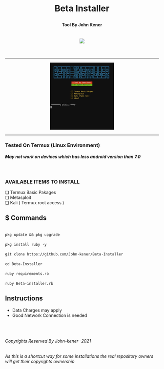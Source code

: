 
<h1><p align= "center"> Beta Installer </p></h1>
<h4><p align = "center">Tool By John Kener <p><h4>
<p align= "center">
<br />
<img src="https://www.udrop.com/file/5HFB/IMG_20210511_073611_429.jpg",width="80", height="80",alt="john-kener"/>
</p>
<br />
<hr />
<p align="center">
<img src="https://github.com/John-kener/Beta-Installer/blob/main/beta-installer.jpg" alt="Tool Pic" width="210" height="220"/>
</p>
</div>
<hr>

### Tested On Termux (Linux Environment)
##### May not work on devices which has less android version than 7.0 
<br>

### AVAILABLE ITEMS TO INSTALL

❏ Termux Basic Pakages <br>
❏ Metasploit <br>
❏ Kali ( Termux root access )<br>


## $ Commands

```

pkg update && pkg upgrade

pkg install ruby -y

git clone https://github.com/John-kener/Beta-Installer

cd Beta-Installer

ruby requirements.rb

ruby Beta-installer.rb

```

## Instructions
* Data Charges may apply
* Good Network Connection is needed

<br>
<br>
<h6>Copyrights Reserved By John-kener -2021</h6>
<h6>As this is a shortcut way for some installations the real repository owners will get their copyrights ownership</h6>
